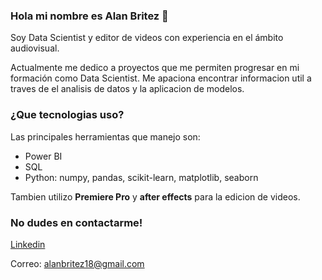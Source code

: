 ### Hola mi nombre es Alan Britez 👋

Soy Data Scientist y editor de videos con experiencia en el ámbito audiovisual.

Actualmente me dedico a proyectos que me permiten progresar en mi formación como Data Scientist. Me apaciona encontrar informacion util a traves de el analisis de datos y la aplicacion de modelos.

### ¿Que tecnologias uso?

Las principales herramientas que manejo son:
- Power BI
- SQL
- Python: numpy, pandas, scikit-learn, matplotlib, seaborn

Tambien utilizo **Premiere Pro** y **after effects** para la edicion de videos.

### No dudes en contactarme!

[Linkedin](https://www.linkedin.com/in/alan-britez-982407221/ "Linkedin")

Correo: alanbritez18@gmail.com
  
